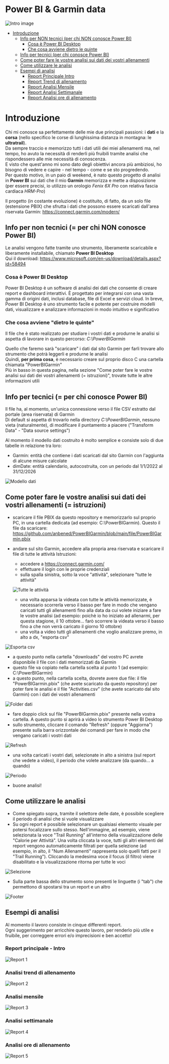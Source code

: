 # Power BI & Garmin data

![Intro image](../main/images/intro.png)

- [Introduzione](#Introduzione)
  - [Info per NON tecnici (per chi NON conosce Power BI)](#info-per-non-tecnici--per-chi-non-conosce-power-bi)
    - [Cosa è Power BI Desktop](#cosa-%C3%A8-power-bi-desktop)
    - [Che cosa avviene dietro le quinte](#che-cosa-avviene-dietro-le-quinte)
  - [Info per tecnici (per chi conosce Power BI)](#info-per-tecnici--per-chi-conosce-power-bi)
  - [Come poter fare le vostre analisi sui dati dei vostri allenamenti](#come-poter-fare-le-vostre-analisi-sui-dati-dei-vostri-allenamenti--istruzioni)
  - [Come utilizzare le analisi](#come-utilizzare-le-analisi)
  - [Esempi di analisi](#esempi-di-analisi)
    - [Report Principale Intro](#report-principale---intro)
    - [Report Trend di allenamento](#analisi-trend-di-allenamento)
    - [Report Analisi Mensile](#analisi-mensile)
    - [Report Analisi Settimanale](#analisi-settimanale)
    - [Report Analisi ore di allenamento](#analisi-ore-di-allenamento)

  
    
# Introduzione
Chi mi conosce sa perfettamente delle mie due principali passioni: i **dati** e la **corsa** (nello specifico le corse di lunghissima distanza in montagna: le **ultratrail**).  
Da sempre traccio e memorizzo tutti i dati utili dei miei allenamenti ma, nel tempo, ho avuto la necessità di renderli più fruibili tramite analisi che rispondessero alle mie necessità di conoscenza.  
E visto che quest'anno mi sono dato degli obiettivi ancora più ambiziosi, ho bisogno di vedere e capire - nel tempo - come e se sto progredendo.  
Per questo motivo, in un paio di weekend, è nato questo progetto di analisi in **Power BI** sui dati che il mio **Garmin** memorizza e mette a disposizione (per essere precisi, io utilizzo un orologio *Fenix 6X Pro* con relativa fascia cardiaca *HRM-Pro*)  
  
Il progetto (in costante evoluzione) è costituito, di fatto, da un solo file (estensione PBIX) che sfrutta i dati che possono essere scaricati dall'area riservata Garmin: https://connect.garmin.com/modern/   

## Info per non tecnici (= per chi NON conosce Power BI)
Le analisi vengono fatte tramite uno strumento, liberamente scaricabile e liberamente installabile, chiamato **Power BI Desktop**  
Qui il download: https://www.microsoft.com/en-us/download/details.aspx?id=58494   

### Cosa è Power BI Desktop
Power BI Desktop è un software di analisi dei dati che consente di creare report e dashboard interattivi. È progettato per integrarsi con una vasta gamma di origini dati, inclusi database, file di Excel e servizi cloud. In breve, Power BI Desktop è uno strumento facile e potente per costruire modelli dati, visualizzare e analizzare informazioni in modo intuitivo e significativo  

### Che cosa avviene "dietro le quinte"
Il file che è stato realizzato per studiare i vostri dati e produrne le analisi si aspetta di lavorare in questo percorso:   *C:\PowerBIGarmin*  
  
Quello che faremo sarà "scaricare" i dati dal sito Garmin per farli trovare allo strumento che potrà leggerli e produrne le analisi  
Quindi, **per prima cosa**, è necessario creare sul proprio disco C una cartella chiamata "PowerBIGarmin"  
Più in basso in questa pagina, nella sezione "Come poter fare le vostre analisi sui dati dei vostri allenamenti (= istruzioni)", trovate tutte le altre informazioni utili  

## Info per tecnici (= per chi conosce Power BI)
Il file ha, al momento, un'unica connessione verso il file CSV estratto dal portale (area riservata) di Garmin  
Di default si aspetta di trovarlo nella directory *C:\PowerBIGarmin*, nessuno vieta (naturalmente), di modificare il puntamento a piacere ("Transform Data" - "Data source settings")  

Al momento il modello dati costruito è molto semplice e consiste solo di due tabelle in relazione tra loro:
- Garmin: entità che contiene i dati scaricati dal sito Garmin con l'aggiunta di alcune misure calcolate
- dimDate: entità calendario, autocostruita, con un periodo dal 1/1/2022 al 31/12/2026

![Modello dati](../main/images/modellodati.png)  

## Come poter fare le vostre analisi sui dati dei vostri allenamenti (= istruzioni)
- scaricare il file PBIX da questo repository e memorizzarlo sul proprio PC, in una cartella dedicata (ad esempio: C:\PowerBIGarmin). Questo il file da scaricare: https://github.com/anbened/PowerBIGarmin/blob/main/file/PowerBIGarmin.pbix  
- andare sul sito Garmin, accedere alla propria area riservata e scaricare il file di tutte le attività
Istruzioni:
  - accedere a https://connect.garmin.com/
  - effettuare il login con le proprie credenziali
  - sulla spalla sinistra, sotto la voce "attività", selezionare "tutte le attività"    
    
  ![Tutte le attività](../main/images/tutteleattivita.png)  

  - una volta apparsa la videata con tutte le attività memorizzate, è necessario scorrerla verso il basso per fare in modo che vengano caricati tutti gli allenamenti fino alla data da cui volete iniziare a fare le vostre analisi (ad esempio: poichè io ho iniziato ad allenarmi, per questa stagione, il 10 ottobre... farò scorrere la videata verso il basso fino a che non verrà caricato il giorno 10 ottobre)
  - una volta a video tutti gli allenamenti che voglio analizzare premo, in alto a dx, "esporta csv"    
    
![Esporta csv](../main/images/esportacsv.png)
  
  - a questo punto nella cartella "downloads" del vostro PC avrete disponibile il file con i dati memorizzati da Garmin
  - questo file va copiato nella cartella scelta al punto 1 (ad esempio: C:\PowerBIGarmin)
  - a questo punto, nella cartella scelta, dovrete avere due file: il file "PowerBIGarmin.pbix" (che avete scaricato da questo repository) per poter fare le analisi e il file "Activities.csv" (che avete scaricato dal sito Garmin) con i dati dei vostri allenamenti    
    
![Folder dati](../main/images/folder.png)
  
- fare doppio click sul file "PowerBIGarmin.pbix" presente nella vostra cartella. A questo punto si aprirà a video lo strumento Power BI Desktop
- sullo strumento, cliccare il comando "Refresh" (oppure "Aggiorna") presente sulla barra orizzontale dei comandi per fare in modo che vengano caricati i vostri dati    
  
![Refresh](../main/images/refresh.png)  
  
- una volta caricati i vostri dati, selezionate in alto a sinistra (sul report che vedete a video), il periodo che volete analizzare (da quando... a quando)


![Periodo](../main/images/periodo.png)  

- buone analisi!

## Come utilizzare le analisi

- Come spiegato sopra, tramite il selettore delle date, è possibile scegliere il periodo di analisi che si vuole visualizzare  
- Su ogni report è possibile selezionare un qualsiasi elemento visuale per potersi focalizzare sullo stesso. Nell'immagine, ad esempio, viene selezionata la voce "Trail Running" all'interno della visualizzazione delle "Calorie per Attività". Una volta cliccata la voce, tutti gli altri elementi del report vengono automaticamente filtrati per quella selezione (ad esempio, in alto, il "Num Allenamenti" rappresenta solo quelli fatti per il "Trail Running"). Cliccando la medesima voce il focus (il filtro) viene disabilitato e la visualizzazione ritorna per tutte le voci  

![Selezione](../main/images/selezione.png)  
  
- Sulla parte bassa dello strumento sono presenti le linguette (i "tab") che permettono di spostarsi tra un report e un altro  
  
![Footer](../main/images/footer.png)  


## Esempi di analisi

Al momento il lavoro consiste in cinque differenti report.  
Ogni suggerimento per arricchire questo lavoro, per renderlo più utile e fruibile, per correggere errori e/o imprecisioni e ben accetto!  


### Report principale - Intro
![Report 1](../main/images/report1.png)
  
### Analisi trend di allenamento
![Report 2](../main/images/report2.png)
  
### Analisi mensile
![Report 3](../main/images/report3.png)
  
### Analisi settimanale
![Report 4](../main/images/report4.png)
  
### Analisi ore di allenamento
![Report 5](../main/images/report5.png)
  

